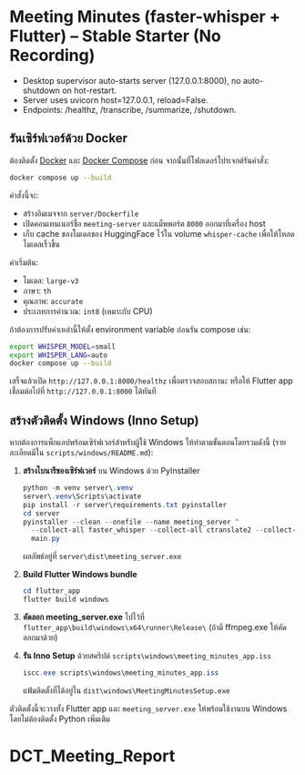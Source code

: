 # Meeting Minutes (faster-whisper + Flutter) – Stable Starter (No Recording)

- Desktop supervisor auto-starts server (127.0.0.1:8000), no auto-shutdown on hot-restart.
- Server uses uvicorn host=127.0.0.1, reload=False.
- Endpoints: /healthz, /transcribe, /summarize, /shutdown.

## รันเซิร์ฟเวอร์ด้วย Docker

ต้องติดตั้ง [Docker](https://docs.docker.com/get-docker/) และ [Docker Compose](https://docs.docker.com/compose/) ก่อน จากนั้นที่โฟลเดอร์โปรเจกต์รันคำสั่ง:

```bash
docker compose up --build
```

คำสั่งนี้จะ:

- สร้างอิมเมจจาก `server/Dockerfile`
- เปิดคอนเทนเนอร์ชื่อ `meeting-server` และแม็พพอร์ต `8000` ออกมาที่เครื่อง host
- เก็บ cache ของโมเดลของ HuggingFace ไว้ใน volume `whisper-cache` เพื่อให้โหลดโมเดลเร็วขึ้น

ค่าเริ่มต้น:

- โมเดล: `large-v3`
- ภาษา: `th`
- คุณภาพ: `accurate`
- ประเภทการคำนวณ: `int8` (เหมาะกับ CPU)

ถ้าต้องการปรับค่าเหล่านี้ให้ตั้ง environment variable ก่อนรัน compose เช่น:

```bash
export WHISPER_MODEL=small
export WHISPER_LANG=auto
docker compose up --build
```

เสร็จแล้วเปิด `http://127.0.0.1:8000/healthz` เพื่อตรวจสอบสถานะ หรือให้ Flutter app เชื่อมต่อไปที่ `http://127.0.0.1:8000` ได้ทันที

## สร้างตัวติดตั้ง Windows (Inno Setup)

หากต้องการแพ็กแอปพร้อมเซิร์ฟเวอร์สำหรับผู้ใช้ Windows ให้ทำตามขั้นตอนโดยรวมดังนี้ (รายละเอียดมีใน `scripts/windows/README.md`):

1. **สร้างไบนารีของเซิร์ฟเวอร์** บน Windows ด้วย PyInstaller
   ```powershell
   python -m venv server\.venv
   server\.venv\Scripts\activate
   pip install -r server\requirements.txt pyinstaller
   cd server
   pyinstaller --clean --onefile --name meeting_server ^
     --collect-all faster_whisper --collect-all ctranslate2 --collect-all tokenizers ^
     main.py
   ```
   ผลลัพธ์อยู่ที่ `server\dist\meeting_server.exe`

2. **Build Flutter Windows bundle**
   ```powershell
   cd flutter_app
   flutter build windows
   ```

3. **คัดลอก meeting_server.exe** ไปไว้ที่ `flutter_app\build\windows\x64\runner\Release\` (ถ้ามี ffmpeg.exe ให้คัดลอกมาด้วย)

4. **รัน Inno Setup** ด้วยสคริปต์ `scripts\windows\meeting_minutes_app.iss`
   ```powershell
   iscc.exe scripts\windows\meeting_minutes_app.iss
   ```
   แฟ้มติดตั้งที่ได้อยู่ใน `dist\windows\MeetingMinutesSetup.exe`

ตัวติดตั้งนี้จะวางทั้ง Flutter app และ `meeting_server.exe` ให้พร้อมใช้งานบน Windows โดยไม่ต้องติดตั้ง Python เพิ่มเติม
# DCT_Meeting_Report
